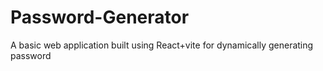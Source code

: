 # Password-Generator
A basic web application built using React+vite for dynamically generating password
